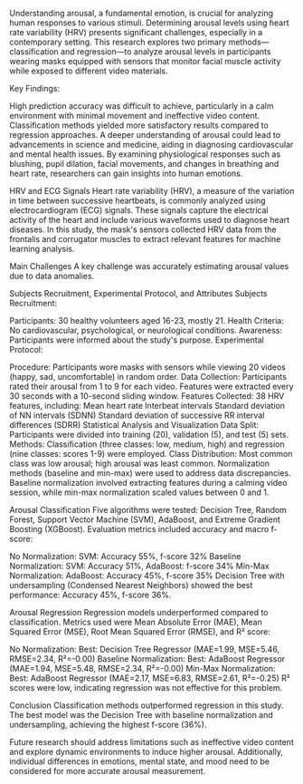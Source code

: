 Understanding arousal, a fundamental emotion, is crucial for analyzing human responses to various stimuli. Determining arousal levels using heart rate variability (HRV) presents significant challenges, especially in a contemporary setting. This research explores two primary methods—classification and regression—to analyze arousal levels in participants wearing masks equipped with sensors that monitor facial muscle activity while exposed to different video materials.

Key Findings:

High prediction accuracy was difficult to achieve, particularly in a calm environment with minimal movement and ineffective video content.
Classification methods yielded more satisfactory results compared to regression approaches.
A deeper understanding of arousal could lead to advancements in science and medicine, aiding in diagnosing cardiovascular and mental health issues. By examining physiological responses such as blushing, pupil dilation, facial movements, and changes in breathing and heart rate, researchers can gain insights into human emotions.

HRV and ECG Signals
Heart rate variability (HRV), a measure of the variation in time between successive heartbeats, is commonly analyzed using electrocardiogram (ECG) signals. These signals capture the electrical activity of the heart and include various waveforms used to diagnose heart diseases. In this study, the mask's sensors collected HRV data from the frontalis and corrugator muscles to extract relevant features for machine learning analysis.

Main Challenges
A key challenge was accurately estimating arousal values due to data anomalies.

Subjects Recruitment, Experimental Protocol, and Attributes
Subjects Recruitment:

Participants: 30 healthy volunteers aged 16-23, mostly 21.
Health Criteria: No cardiovascular, psychological, or neurological conditions.
Awareness: Participants were informed about the study's purpose.
Experimental Protocol:

Procedure: Participants wore masks with sensors while viewing 20 videos (happy, sad, uncomfortable) in random order.
Data Collection: Participants rated their arousal from 1 to 9 for each video. Features were extracted every 30 seconds with a 10-second sliding window.
Features Collected: 38 HRV features, including:
Mean heart rate
Interbeat intervals
Standard deviation of NN intervals (SDNN)
Standard deviation of successive RR interval differences (SDRR)
Statistical Analysis and Visualization
Data Split: Participants were divided into training (20), validation (5), and test (5) sets.
Methods: Classification (three classes: low, medium, high) and regression (nine classes: scores 1-9) were employed.
Class Distribution: Most common class was low arousal; high arousal was least common.
Normalization methods (baseline and min-max) were used to address data discrepancies. Baseline normalization involved extracting features during a calming video session, while min-max normalization scaled values between 0 and 1.

Arousal Classification
Five algorithms were tested: Decision Tree, Random Forest, Support Vector Machine (SVM), AdaBoost, and Extreme Gradient Boosting (XGBoost). Evaluation metrics included accuracy and macro f-score:

No Normalization:
SVM: Accuracy 55%, f-score 32%
Baseline Normalization:
SVM: Accuracy 51%, AdaBoost: f-score 34%
Min-Max Normalization:
AdaBoost: Accuracy 45%, f-score 35%
Decision Tree with undersampling (Condensed Nearest Neighbors) showed the best performance: Accuracy 45%, f-score 36%.

Arousal Regression
Regression models underperformed compared to classification. Metrics used were Mean Absolute Error (MAE), Mean Squared Error (MSE), Root Mean Squared Error (RMSE), and R² score:

No Normalization:
Best: Decision Tree Regressor (MAE=1.99, MSE=5.46, RMSE=2.34, R²=-0.00)
Baseline Normalization:
Best: AdaBoost Regressor (MAE=1.94, MSE=5.48, RMSE=2.34, R²=-0.00)
Min-Max Normalization:
Best: AdaBoost Regressor (MAE=2.17, MSE=6.83, RMSE=2.61, R²=-0.25)
R² scores were low, indicating regression was not effective for this problem.

Conclusion
Classification methods outperformed regression in this study. The best model was the Decision Tree with baseline normalization and undersampling, achieving the highest f-score (36%).

Future research should address limitations such as ineffective video content and explore dynamic environments to induce higher arousal. Additionally, individual differences in emotions, mental state, and mood need to be considered for more accurate arousal measurement.
